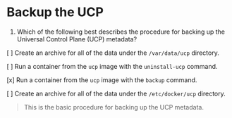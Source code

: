 # Backup the UCP

1. Which of the following best describes the procedure for backing up the Universal Control Plane (UCP) metadata?

[ ] Create an archive for all of the data under the `/var/data/ucp` directory.

[ ] Run a container from the `ucp` image with the `uninstall-ucp` command.

[x] Run a container from the `ucp` image with the `backup` command.

[ ] Create an archive for all of the data under the `/etc/docker/ucp` directory.

> This is the basic procedure for backing up the UCP metadata.
